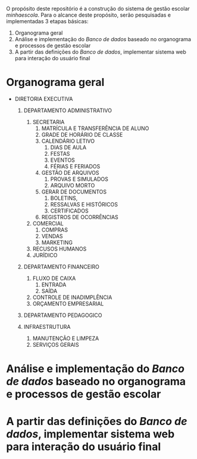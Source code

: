 O propósito deste repositório é a construção do sistema de gestão escolar *minhaescola*. Para o alcance deste propósito, serão pesquisadas e implementadas 3 etapas básicas:  
   1. Organograma geral  
   2. Análise e implementação do *Banco de dados* baseado no organograma e processos de gestão escolar
   3. A partir das definições do *Banco de dados*, implementar sistema web para interação do usuário final  


# Organograma geral  
   * DIRETORIA EXECUTIVA  
      1. DEPARTAMENTO ADMINISTRATIVO
         1. SECRETARIA
            1. MATRÍCULA E TRANSFERÊNCIA DE ALUNO
            2. GRADE DE HORÁRIO DE CLASSE
            3. CALENDÁRIO LETIVO
               1. DIAS DE AULA
               2. FESTAS
               3. EVENTOS
               4. FÉRIAS E FERIADOS
            4. GESTÃO DE ARQUIVOS
               1. PROVAS E SIMULADOS
               2. ARQUIVO MORTO
            5. GERAR DE DOCUMENTOS
               1. BOLETINS, 
               2. RESSALVAS E HISTÓRICOS
               3. CERTIFICADOS 
            6. REGISTROS DE OCORRÊNCIAS
         2. COMERCIAL
            1. COMPRAS
            2. VENDAS
            3. MARKETING
         3. RECUSOS HUMANOS
         4. JURÍDICO

      2. DEPARTAMENTO FINANCEIRO
         1. FLUXO DE CAIXA
            1. ENTRADA
            2. SAÍDA
         2. CONTROLE DE INADIMPLÊNCIA
         3. ORÇAMENTO EMPRESARIAL

      3. DEPARTAMENTO PEDAGOGICO 

      4. INFRAESTRUTURA
         1. MANUTENÇÃO E LIMPEZA
         2. SERVIÇOS GERAIS
         
# Análise e implementação do *Banco de dados* baseado no organograma e processos de gestão escolar
# A partir das definições do *Banco de dados*, implementar sistema web para interação do usuário final